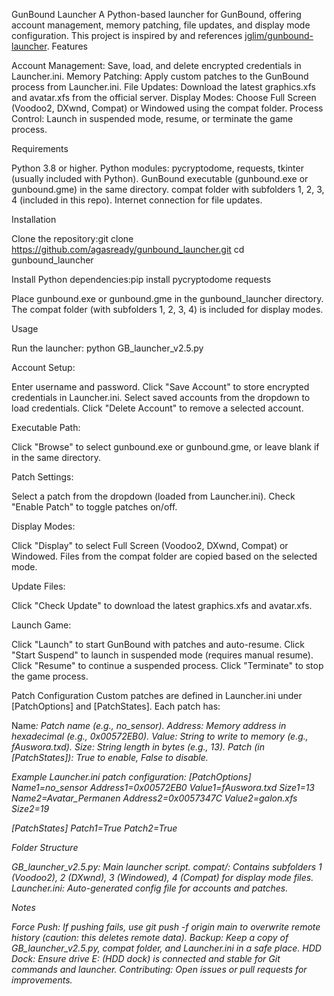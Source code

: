 GunBound Launcher
A Python-based launcher for GunBound, offering account management, memory patching, file updates, and display mode configuration. This project is inspired by and references [jglim/gunbound-launcher](https://github.com/jglim/gunbound-launcher).
Features

Account Management: Save, load, and delete encrypted credentials in Launcher.ini.
Memory Patching: Apply custom patches to the GunBound process from Launcher.ini.
File Updates: Download the latest graphics.xfs and avatar.xfs from the official server.
Display Modes: Choose Full Screen (Voodoo2, DXwnd, Compat) or Windowed using the compat folder.
Process Control: Launch in suspended mode, resume, or terminate the game process.

Requirements

Python 3.8 or higher.
Python modules: pycryptodome, requests, tkinter (usually included with Python).
GunBound executable (gunbound.exe or gunbound.gme) in the same directory.
compat folder with subfolders 1, 2, 3, 4 (included in this repo).
Internet connection for file updates.

Installation

Clone the repository:git clone https://github.com/agasready/gunbound_launcher.git
cd gunbound_launcher


Install Python dependencies:pip install pycryptodome requests


Place gunbound.exe or gunbound.gme in the gunbound_launcher directory.
The compat folder (with subfolders 1, 2, 3, 4) is included for display modes.

Usage

Run the launcher:
python GB_launcher_v2.5.py


Account Setup:

Enter username and password.
Click "Save Account" to store encrypted credentials in Launcher.ini.
Select saved accounts from the dropdown to load credentials.
Click "Delete Account" to remove a selected account.


Executable Path:

Click "Browse" to select gunbound.exe or gunbound.gme, or leave blank if in the same directory.


Patch Settings:

Select a patch from the dropdown (loaded from Launcher.ini).
Check "Enable Patch" to toggle patches on/off.


Display Modes:

Click "Display" to select Full Screen (Voodoo2, DXwnd, Compat) or Windowed.
Files from the compat folder are copied based on the selected mode.


Update Files:

Click "Check Update" to download the latest graphics.xfs and avatar.xfs.


Launch Game:

Click "Launch" to start GunBound with patches and auto-resume.
Click "Start Suspend" to launch in suspended mode (requires manual resume).
Click "Resume" to continue a suspended process.
Click "Terminate" to stop the game process.



Patch Configuration
Custom patches are defined in Launcher.ini under [PatchOptions] and [PatchStates]. Each patch has:

Name<i>: Patch name (e.g., no_sensor).
Address<i>: Memory address in hexadecimal (e.g., 0x00572EB0).
Value<i>: String to write to memory (e.g., fAuswora.txd).
Size<i>: String length in bytes (e.g., 13).
Patch<i> (in [PatchStates]): True to enable, False to disable.

Example Launcher.ini patch configuration:
[PatchOptions]
Name1=no_sensor
Address1=0x00572EB0
Value1=fAuswora.txd
Size1=13
Name2=Avatar_Permanen
Address2=0x0057347C
Value2=galon.xfs
Size2=19

[PatchStates]
Patch1=True
Patch2=True

Folder Structure

GB_launcher_v2.5.py: Main launcher script.
compat/: Contains subfolders 1 (Voodoo2), 2 (DXwnd), 3 (Windowed), 4 (Compat) for display mode files.
Launcher.ini: Auto-generated config file for accounts and patches.

Notes

Force Push: If pushing fails, use git push -f origin main to overwrite remote history (caution: this deletes remote data).
Backup: Keep a copy of GB_launcher_v2.5.py, compat folder, and Launcher.ini in a safe place.
HDD Dock: Ensure drive E: (HDD dock) is connected and stable for Git commands and launcher.
Contributing: Open issues or pull requests for improvements.

